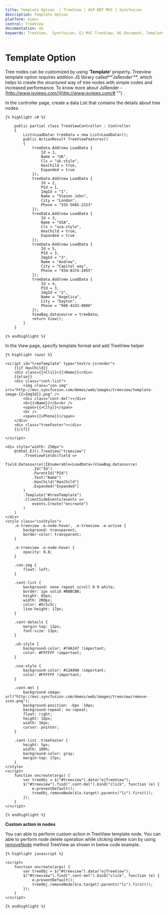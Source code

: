 ```yaml
---
title: Template Option  | TreeView | ASP.NET MVC | Syncfusion
description: Template Option
platform: ejmvc
control: TreeView
documentation: UG
keywords: TreeView,  Syncfusion, EJ MVC TreeView, UG Document, Template Option
---
```


# Template Option

Tree nodes can be customized by using ‘**Template’** property. Treeview template option requires addition JS library called**’JsRender’**, which helps to create the structured way of tree nodes with simple codes and increased performance. To know more about JsRender - [http://www.jsviews.com/](http://www.jsviews.com/# "") .  

In the controller page, create a data List that contains the details about tree nodes.
    
    
    
    {% highlight c# %}
    
        public partial class TreeViewController : Controller
        {
            List<LoadData> treeData = new List<LoadData>();
            public ActionResult TreeViewFeatures()
            {
                treeData.Add(new LoadData { 
                    Id = 1,
                    Name = "UK",
                    Cls = "uk-style",
                    HasChild = true,
                    Expanded = true
                });
                treeData.Add(new LoadData { 
                    Id = 2,
                    PId = 1,
                    ImgId = "1",
                    Name = "Steven John",
                    City = "London",
                    Phone = "555-5665-2323"
                });
                treeData.Add(new LoadData { 
                    Id = 3,
                    Name = "USA",
                    Cls = "usa-style",
                    HasChild = true,
                    Expanded = true
                });
                treeData.Add(new LoadData { 
                    Id = 5,
                    PId = 3,
                    ImgId = "3",
                    Name = "Andrew",
                    City = "Capital way", 
                    Phone = "934-8374-2455"
                });
                treeData.Add(new LoadData {
                    Id = 4,
                    PId = 3,
                    ImgId = "2",
                    Name = "Angelica",
                    City = "Dayton",
                    Phone = "988-4243-0806"
                });
                ViewBag.datasource = treeData;
                return View();
            }
        }
        
    {% endhighlight %}
    
    
    
In the View page, specify template format and add TreeView helper
    
    
    
    {% highlight razor %}
    
    <script id="treeTemplate" type="text/x-jsrender">
        {{if HasChild}}
        <div class={{>Cls}}>{{>Name}}</div>
        {{else}}
        <div class="cont-list">
            <img class="con-img" src="http://mvc.syncfusion.com/demos/web/images/treeview/template-image-{{>ImgId}}.png" />
            <div class="cont-del"></div>
            <b>{{>Name}}</b><br />
            <span>{{>City}}</span>
            <br />
            <span>{{>Phone}}</span>
        </div>
        <div class="treeFooter"></div>
        {{/if}}
    
    </script>
    
    <div style="width: 250px">
        @(Html.EJ().TreeView("treeview")
            .TreeViewFields(field =>
                field.Datasource((IEnumerable<LoadData>)ViewBag.datasource)
                .Id("Id")
                .ParentId("PId")
                .Text("Name")
                .HasChild("HasChild")
                .Expanded("Expanded")
            )
            .Template("#treeTemplate")
            .ClientSideEvents(events => 
                events.Create("oncreate")
            )
        )
    </div>
    <style class="cssStyles">
        .e-treeview .e-node-hover, .e-treeview .e-active {
            background: transparent;
            border-color: transparent;
        }
    
        .e-treeview .e-node-hover {
            opacity: 0.8;
        }
    
        .con-img {
            float: left;
        }
    
        .cont-list {
            background: none repeat scroll 0 0 white;
            border: 1px solid #BBBCBB;
            height: 85px;
            width: 200px;
            color: #5c5c5c;
            line-height: 17px;
        }
    
        .cont-details {
            margin-top: 12px;
            font-size: 13px;
        }
    
        .uk-style {
            background-color: #74A247 !important;
            color: #FFFFFF !important;
        }
    
        .usa-style {
            background-color: #12A99A !important;
            color: #FFFFFF !important;
        }
    
        .cont-del {
            background-image: url("http://mvc.syncfusion.com/demos/web/images/treeview/remove-icon.png");
            background-position: -6px -10px;
            background-repeat: no-repeat;
            float: right;
            height: 16px;
            width: 16px;
            cursor: pointer;
        }
    
        .cont-list .treeFooter {
            height: 5px;
            width: 100%;
            background-color: gray;
            margin-top: 17px;
        }
    </style>
    <script>
        function oncreate(args) {
            var treeObj = $("#treeview").data("ejTreeView");
            $("#treeview").find(".cont-del").bind("click", function (e) {
                e.preventDefault();
                treeObj.removeNode($(e.target).parents("li").first());
            });
        }
    </script>
    
    {% endhighlight %}
    
    
    
**Custom action in nodes**

You can able to perform custom action in TreeView template node. You can able to perform node delete operation while clicking delete icon by using [removeNode](http://help.syncfusion.com/js/api/ejtreeview#methods:removenode "") method TreeView as shown in below code example.
    
    
    
    {% highlight javascript %}
    
    <script>
        function oncreate(args) {
            var treeObj = $("#treeview").data("ejTreeView");
            $("#treeview").find(".cont-del").bind("click", function (e) {
                e.preventDefault();
                treeObj.removeNode($(e.target).parents("li").first());
            });
        }
    </script>
    
    {% endhighlight %}
    
   